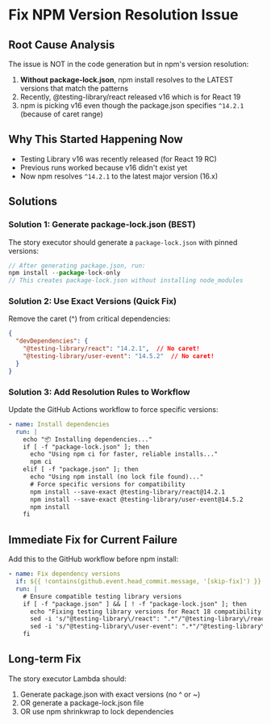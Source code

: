 # Fix NPM Version Resolution Issue

## Root Cause Analysis

The issue is NOT in the code generation but in npm's version resolution:

1. **Without package-lock.json**, npm install resolves to the LATEST versions that match the patterns
2. Recently, @testing-library/react released v16 which is for React 19
3. npm is picking v16 even though the package.json specifies `^14.2.1` (because of caret range)

## Why This Started Happening Now

- Testing Library v16 was recently released (for React 19 RC)
- Previous runs worked because v16 didn't exist yet
- Now npm resolves `^14.2.1` to the latest major version (16.x)

## Solutions

### Solution 1: Generate package-lock.json (BEST)
The story executor should generate a `package-lock.json` with pinned versions:

```javascript
// After generating package.json, run:
npm install --package-lock-only
// This creates package-lock.json without installing node_modules
```

### Solution 2: Use Exact Versions (Quick Fix)
Remove the caret (^) from critical dependencies:

```json
{
  "devDependencies": {
    "@testing-library/react": "14.2.1",  // No caret!
    "@testing-library/user-event": "14.5.2"  // No caret!
  }
}
```

### Solution 3: Add Resolution Rules to Workflow
Update the GitHub Actions workflow to force specific versions:

```yaml
- name: Install dependencies
  run: |
    echo "📦 Installing dependencies..."
    if [ -f "package-lock.json" ]; then
      echo "Using npm ci for faster, reliable installs..."
      npm ci
    elif [ -f "package.json" ]; then
      echo "Using npm install (no lock file found)..."
      # Force specific versions for compatibility
      npm install --save-exact @testing-library/react@14.2.1
      npm install --save-exact @testing-library/user-event@14.5.2
      npm install
    fi
```

## Immediate Fix for Current Failure

Add this to the GitHub workflow before npm install:

```yaml
- name: Fix dependency versions
  if: ${{ !contains(github.event.head_commit.message, '[skip-fix]') }}
  run: |
    # Ensure compatible testing library versions
    if [ -f "package.json" ] && [ ! -f "package-lock.json" ]; then
      echo "Fixing testing library versions for React 18 compatibility..."
      sed -i 's/"@testing-library\/react": ".*"/"@testing-library\/react": "14.2.1"/' package.json
      sed -i 's/"@testing-library\/user-event": ".*"/"@testing-library\/user-event": "14.5.2"/' package.json
    fi
```

## Long-term Fix

The story executor Lambda should:
1. Generate package.json with exact versions (no ^ or ~)
2. OR generate a package-lock.json file
3. OR use npm shrinkwrap to lock dependencies